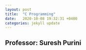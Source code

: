```yaml
---
layout: post
title:  "C Programming"
date:   2020-10-08 19:32:31 +0400
categories: jekyll update
---
```


## Professor: Suresh Purini
